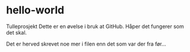 # hello-world
Tulleprosjekt
Dette er en øvelse i bruk at GitHub.
Håper det fungerer som det skal.

Det er herved skrevet noe mer i filen enn det som var der fra før...
